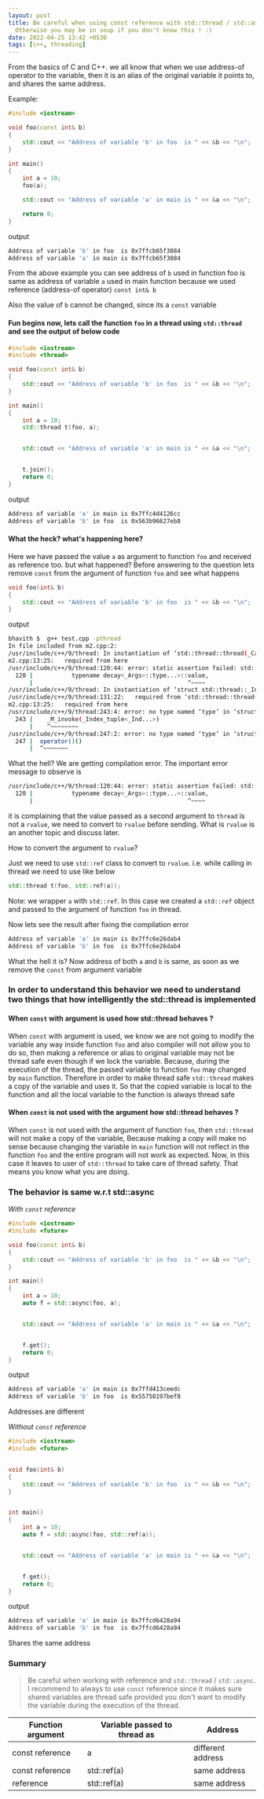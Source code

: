 ```yaml
---
layout: post
title: Be careful when using const reference with std::thread / std::async in C++.
  Otherwise you may be in soup if you don't know this ! :)
date: 2022-04-25 13:42 +0530
tags: [c++, threading]
---
```


From the basics of C and C++. we all know that when we use address-of operator to the variable, then it is an alias of the original variable it points to, and shares the same address.

Example:

```cpp
#include <iostream>

void foo(const int& b) 
{
    std::cout << "Address of variable 'b' in foo  is " << &b << "\n";
}

int main()
{
    int a = 10;
    foo(a);

    std::cout << "Address of variable 'a' in main is " << &a << "\n";

    return 0;
}
```

output

```bash
Address of variable 'b' in foo  is 0x7ffcb65f3084
Address of variable 'a' in main is 0x7ffcb65f3084
```

From the above example you can see address of `b` used in function foo is same as address of variable `a` used in main function because we used reference (address-of operator) `const int& b`

Also the value of `b` cannot be changed, since its a `const` variable

#### Fun begins now, lets call the function `foo` in a thread using `std::thread` and see the output of below code

```cpp
#include <iostream>
#include <thread>

void foo(const int& b) 
{
    std::cout << "Address of variable 'b' in foo  is " << &b << "\n";
}

int main()
{
    int a = 10;
    std::thread t(foo, a);


    std::cout << "Address of variable 'a' in main is " << &a << "\n";


    t.join();
    return 0;
}
```
output

```bash
Address of variable 'a' in main is 0x7ffc4d4126cc
Address of variable 'b' in foo  is 0x563b96627eb8
```

#### What the heck? what's happening here?

Here we have passed the value `a` as argument to function `foo` and received as reference too. but what happened? Before answering to the question lets remove `const` from the argument of function `foo` and see what happens

```cpp
void foo(int& b)
{
    std::cout << "Address of variable 'b' in foo  is " << &b << "\n";
}
```

output

```bash
bhavith $  g++ test.cpp -pthread
In file included from m2.cpp:2:
/usr/include/c++/9/thread: In instantiation of ‘std::thread::thread(_Callable&&, _Args&& ...) [with _Callable = void (&)(int&); _Args = {int&}; <template-parameter-1-3> = void]’:
m2.cpp:13:25:   required from here
/usr/include/c++/9/thread:120:44: error: static assertion failed: std::thread arguments must be invocable after conversion to rvalues
  120 |           typename decay<_Args>::type...>::value,
      |                                            ^~~~~
/usr/include/c++/9/thread: In instantiation of ‘struct std::thread::_Invoker<std::tuple<void (*)(int&), int> >’:
/usr/include/c++/9/thread:131:22:   required from ‘std::thread::thread(_Callable&&, _Args&& ...) [with _Callable = void (&)(int&); _Args = {int&}; <template-parameter-1-3> = void]’
m2.cpp:13:25:   required from here
/usr/include/c++/9/thread:243:4: error: no type named ‘type’ in ‘struct std::thread::_Invoker<std::tuple<void (*)(int&), int> >::__result<std::tuple<void (*)(int&), int> >’
  243 |    _M_invoke(_Index_tuple<_Ind...>)
      |    ^~~~~~~~~
/usr/include/c++/9/thread:247:2: error: no type named ‘type’ in ‘struct std::thread::_Invoker<std::tuple<void (*)(int&), int> >::__result<std::tuple<void (*)(int&), int> >’
  247 |  operator()()
      |  ^~~~~~~~
```

What the hell? We are getting compilation error. The important error message to observe is

```bash
/usr/include/c++/9/thread:120:44: error: static assertion failed: std::thread arguments must be invocable after conversion to rvalues
  120 |           typename decay<_Args>::type...>::value,
      |                                            ^~~~~
```

it is complaining that the value passed as a second argument to `thread` is not a `rvalue`, we need to convert to `rvalue` before sending. What is `rvalue` is an another topic and discuss later.

How to convert the argument to `rvalue`?

Just we need to use `std::ref` class to convert to `rvalue`. i.e. while calling in thread we need to use like below

```cpp
std::thread t(foo, std::ref(a));
```
Note: we wrapper `a` with `std::ref`. In this case we created a `std::ref` object and passed to the argument of function `foo` in thread.

Now lets see the result after fixing the compilation error

```bash
Address of variable 'a' in main is 0x7ffc6e26dab4
Address of variable 'b' in foo  is 0x7ffc6e26dab4
```
What the hell it is? Now address of both `a` and `b` is same, as soon as we remove the `const` from argument variable

### In order to understand this behavior we need to understand two things that how intelligently the std::thread is implemented

#### When `const` with argument is used how std::thread behaves ?

When `const` with argument is used, we know we are not going to modify the variable any way inside function `foo` and also compiler will not allow you to do so, then making a reference or alias to original variable may not be thread safe even though if we lock the variable. Because, during the execution of the thread, the passed variable to function `foo` may changed by `main` function. Therefore in order to make thread safe `std::thread` makes a copy of the variable and uses it. So that the copied variable is local to the function and all the local variable to the function is always thread safe

#### When `const` is not used with the argument how std::thread behaves ?

When `const` is not used with the argument of function `foo`, then `std::thread` will not make a copy of the variable, Because making a copy will make no sense because changing the variable in `main` function will not reflect in the function `foo` and the entire program will not work as expected. Now, in this case it leaves to user of `std::thread` to take care of thread safety. That means you know what you are doing.

### The behavior is same w.r.t std::async

*With `const` reference*

```cpp
#include <iostream>
#include <future>

void foo(const int& b)
{
    std::cout << "Address of variable 'b' in foo  is " << &b << "\n";
}

int main()
{
    int a = 10;
    auto f = std::async(foo, a);


    std::cout << "Address of variable 'a' in main is " << &a << "\n";


    f.get();
    return 0;
}
```
output

```bash
Address of variable 'a' in main is 0x7ffd413ceedc
Address of variable 'b' in foo  is 0x55758197bef8
```
Addresses are different

*Without `const` reference*

```cpp
#include <iostream>
#include <future>


void foo(int& b)
{
    std::cout << "Address of variable 'b' in foo  is " << &b << "\n";
}


int main()
{
    int a = 10;
    auto f = std::async(foo, std::ref(a));


    std::cout << "Address of variable 'a' in main is " << &a << "\n";


    f.get();
    return 0;
}
```
output
```bash
Address of variable 'a' in main is 0x7ffcd6428a94
Address of variable 'b' in foo  is 0x7ffcd6428a94
```

Shares the same address

### Summary

> Be careful when working with reference and `std::thread` / `std::async`. I recommend to always to use `const` reference since it makes sure shared variables are thread safe provided you don't want to modify the variable during the execution of the thread.


| Function argument | Variable passed to thread as | Address            |
|-------------------|------------------------------|--------------------|
| const reference   | a                            | different address  |
| const reference   | std::ref(a)                  | same address       | 
| reference         | std::ref(a)                  | same address       |